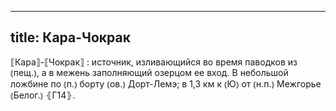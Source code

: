 
---
title: Кара-Чокрак
---
⟦Кара⟧-⟦Чокрак⟧
: источник, изливающийся во время паводков из ⦅пещ.⦆, а в межень заполняющий озерцом ее вход. В небольшой ложбине по ⦅п.⦆ борту ⦅ов.⦆ Дорт-Лемэ; в 1,3 км к ⦅Ю⦆ от ⦅н.п.⦆ Межгорье ⦅Белог.⦆ ⦃Г14⦄.
